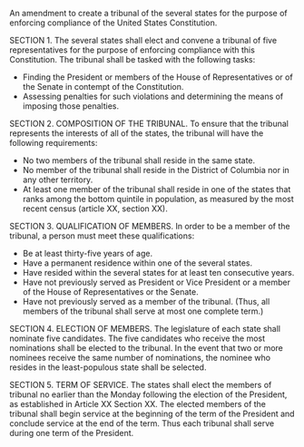 An amendment to create a tribunal of the several states for the purpose of enforcing compliance of the United States Constitution.

SECTION 1. The several states shall elect and convene a tribunal of five representatives for the purpose of enforcing compliance with this Constitution. The tribunal shall be tasked with the following tasks:

* Finding the President or members of the House of Representatives or of the Senate in contempt of the Constitution.
* Assessing penalties for such violations and determining the means of imposing those penalties.

SECTION 2. COMPOSITION OF THE TRIBUNAL. To ensure that the tribunal represents the interests of all of the states, the tribunal will have the following requirements:

* No two members of the tribunal shall reside in the same state.
* No member of the tribunal shall reside in the District of Columbia nor in any other territory.
* At least one member of the tribunal shall reside in one of the states that ranks among the bottom quintile in population, as measured by the most recent census (article XX, section XX).

SECTION 3. QUALIFICATION OF MEMBERS. In order to be a member of the tribunal, a person must meet these qualifications:

* Be at least thirty-five years of age.
* Have a permanent residence within one of the several states.
* Have resided within the several states for at least ten consecutive years.
* Have not previously served as President or Vice President or a member of the House of Representatives or the Senate.
* Have not previously served as a member of the tribunal. (Thus, all members of the tribunal shall serve at most one complete term.)

SECTION 4. ELECTION OF MEMBERS. The legislature of each state shall nominate five candidates. The five candidates who receive the most nominations shall be elected to the tribunal. In the event that two or more nominees receive the same number of nominations, the nominee who resides in the least-populous state shall be selected.

SECTION 5. TERM OF SERVICE. The states shall elect the members of tribunal no earlier than the Monday following the election of the President, as established in Article XX Section XX. The elected members of the tribunal shall begin service at the beginning of the term of the President and conclude service at the end of the term. Thus each tribunal shall serve during one term of the President.
